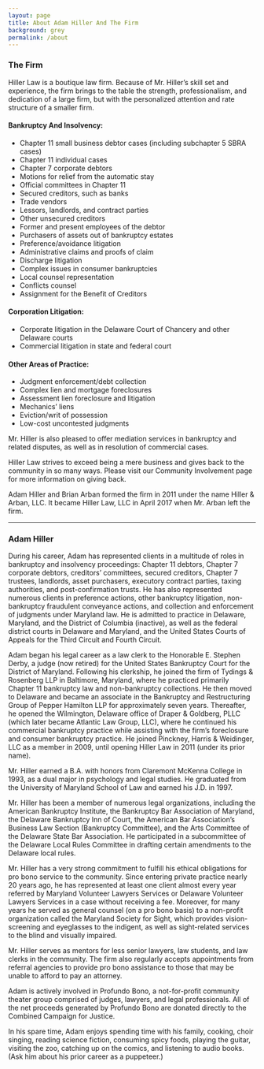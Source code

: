 ```yaml
---
layout: page
title: About Adam Hiller And The Firm
background: grey
permalink: /about
---
```

### The Firm
Hiller Law is a boutique law firm. Because of Mr. Hiller’s skill set and experience, the firm brings to the table the strength, professionalism, and dedication of a large firm, but with the personalized attention and rate structure of a smaller firm.

#### Bankruptcy And Insolvency:
* Chapter 11 small business debtor cases (including subchapter 5 SBRA cases)
* Chapter 11 individual cases
* Chapter 7 corporate debtors
* Motions for relief from the automatic stay
* Official committees in Chapter 11
* Secured creditors, such as banks
* Trade vendors
* Lessors, landlords, and contract parties
* Other unsecured creditors
* Former and present employees of the debtor
* Purchasers of assets out of bankruptcy estates
* Preference/avoidance litigation
* Administrative claims and proofs of claim
* Discharge litigation
* Complex issues in consumer bankruptcies
* Local counsel representation
* Conflicts counsel
* Assignment for the Benefit of Creditors

#### Corporation Litigation:
* Corporate litigation in the Delaware Court of Chancery and other Delaware courts
* Commercial litigation in state and federal court

#### Other Areas of Practice:
* Judgment enforcement/debt collection
* Complex lien and mortgage foreclosures
* Assessment lien foreclosure and litigation
* Mechanics’ liens
* Eviction/writ of possession
* Low-cost uncontested judgments

Mr. Hiller is also pleased to offer mediation services in bankruptcy and related disputes, as well as in resolution of commercial cases.

Hiller Law strives to exceed being a mere business and gives back to the community in so many ways. Please visit our Community Involvement page for more information on giving back.

Adam Hiller and Brian Arban formed the firm in 2011 under the name Hiller & Arban, LLC. It became Hiller Law, LLC in April 2017 when Mr. Arban left the firm.

---

### Adam Hiller
During his career, Adam has represented clients in a multitude of roles in bankruptcy and insolvency proceedings: Chapter 11 debtors, Chapter 7 corporate debtors, creditors’ committees, secured creditors, Chapter 7 trustees, landlords, asset purchasers, executory contract parties, taxing authorities, and post-confirmation trusts. He has also represented numerous clients in preference actions, other bankruptcy litigation, non-bankruptcy fraudulent conveyance actions, and collection and enforcement of judgments under Maryland law. He is admitted to practice in Delaware, Maryland, and the District of Columbia (inactive), as well as the federal district courts in Delaware and Maryland, and the United States Courts of Appeals for the Third Circuit and Fourth Circuit.

Adam began his legal career as a law clerk to the Honorable E. Stephen Derby, a judge (now retired) for the United States Bankruptcy Court for the District of Maryland. Following his clerkship, he joined the firm of Tydings & Rosenberg LLP in Baltimore, Maryland, where he practiced primarily Chapter 11 bankruptcy law and non-bankruptcy collections. He then moved to Delaware and became an associate in the Bankruptcy and Restructuring Group of Pepper Hamilton LLP for approximately seven years. Thereafter, he opened the Wilmington, Delaware office of Draper & Goldberg, PLLC (which later became Atlantic Law Group, LLC), where he continued his commercial bankruptcy practice while assisting with the firm’s foreclosure and consumer bankruptcy practice. He joined Pinckney, Harris & Weidinger, LLC as a member in 2009, until opening Hiller Law in 2011 (under its prior name).

Mr. Hiller earned a B.A. with honors from Claremont McKenna College in 1993, as a dual major in psychology and legal studies. He graduated from the University of Maryland School of Law and earned his J.D. in 1997.

Mr. Hiller has been a member of numerous legal organizations, including the American Bankruptcy Institute, the Bankruptcy Bar Association of Maryland, the Delaware Bankruptcy Inn of Court, the American Bar Association’s Business Law Section (Bankruptcy Committee), and the Arts Committee of the Delaware State Bar Association. He participated in a subcommittee of the Delaware Local Rules Committee in drafting certain amendments to the Delaware local rules.

Mr. Hiller has a very strong commitment to fulfill his ethical obligations for pro bono service to the community. Since entering private practice nearly 20 years ago, he has represented at least one client almost every year referred by Maryland Volunteer Lawyers Services or Delaware Volunteer Lawyers Services in a case without receiving a fee. Moreover, for many years he served as general counsel (on a pro bono basis) to a non-profit organization called the Maryland Society for Sight, which provides vision-screening and eyeglasses to the indigent, as well as sight-related services to the blind and visually impaired.

Mr. Hiller serves as mentors for less senior lawyers, law students, and law clerks in the community. The firm also regularly accepts appointments from referral agencies to provide pro bono assistance to those that may be unable to afford to pay an attorney.

Adam is actively involved in Profundo Bono, a not-for-profit community theater group comprised of judges, lawyers, and legal professionals. All of the net proceeds generated by Profundo Bono are donated directly to the Combined Campaign for Justice.

In his spare time, Adam enjoys spending time with his family, cooking, choir singing, reading science fiction, consuming spicy foods, playing the guitar, visiting the zoo, catching up on the comics, and listening to audio books. (Ask him about his prior career as a puppeteer.)

